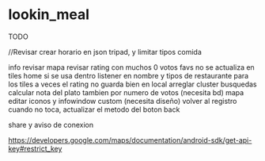 # lookin_meal

TODO

//Revisar crear horario en json tripad, y limitar tipos comida

info revisar mapa
revisar rating con muchos 0 votos
favs no se actualiza en tiles home si se usa dentro
listener en nombre y tipos de restaurante para los tiles
a veces el rating no guarda bien en local
arreglar cluster
busquedas calcular nota del plato tambien por numero de votos (necesita bd)
mapa editar iconos y infowindow custom (necesita diseño)
volver al registro cuando no toca, actualizar el metodo del boton back

share y aviso de conexion

https://developers.google.com/maps/documentation/android-sdk/get-api-key#restrict_key


 
